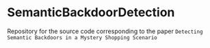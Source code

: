 # SemanticBackdoorDetection
Repository for the source code corresponding to the paper `Detecting Semantic Backdoors in a Mystery Shopping Scenario`
